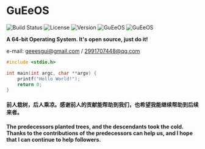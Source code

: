 # GuEeOS

<img src="https://img.shields.io/badge/build-passing-brightgreen.svg" alt="Build Status"/> <img src="https://img.shields.io/badge/license-GPL%203.0-blue.svg" alt="License"/> <img src="https://img.shields.io/badge/version-0.0.1-blue.svg" alt="Version"/> <img src="https://img.shields.io/badge/build-passing-brightgreen.svg" alt="GuEeOS"/>&nbsp;![GuEeOS](https://badgen.net/github/stars/guee-gui/GuEeOS)

__A 64-bit Operating System. It's open source, just do it!__

e-mail: geeesgui@gmail.com / 2991707448@qq.com

```C
#include <stdio.h>

int main(int argc, char **argv) {
    printf("Hello World!");
    return 0;
}
```

#### 前人栽树，后人乘凉。感谢前人的贡献能帮助到我们，也希望我能继续帮助到后续来者。
#### The predecessors planted trees, and the descendants took the cold. Thanks to the contributions of the predecessors can help us, and I hope that I can continue to help followers.
